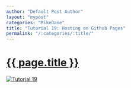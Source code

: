 ```yaml
---
author: "Default Post Author"
layout: "mypost"
categories: "MikeDane"
title: "Tutorial 19: Hosting on Github Pages"
permalink: "/:categories/:title/"
---
```


# [{{ page.title }}](https://youtu.be/fqFjuX4VZmU)
[![Tutorial 19](https://img.youtube.com/vi/fqFjuX4VZmU/0.jpg)](https://www.youtube.com/watch?v=fqFjuX4VZmU)





